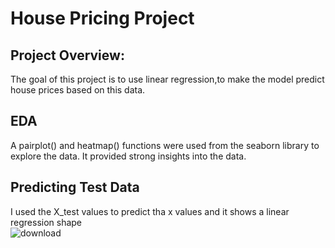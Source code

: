 # House Pricing Project
## Project Overview:

The goal of this project is to use linear regression,to make the model predict house prices based on this data.

## EDA 

A pairplot() and heatmap() functions  were used from the seaborn library to explore the data. It provided strong insights into the data.


## Predicting Test Data

I used the X_test values to predict tha x values and it shows a linear regression shape  
![download](https://user-images.githubusercontent.com/59733680/123129132-62829b00-d454-11eb-92d0-fdd3fd5a685e.png)
